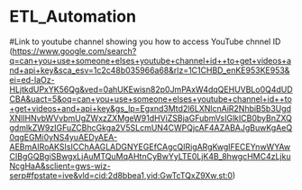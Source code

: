 # ETL_Automation

#Link to youtube channel showing you how to access YouTube chnnel ID (https://www.google.com/search?q=can+you+use+someone+elses+youtube+channel+id++to+get+videos+and+api+key&sca_esv=1c2c48b035966a68&rlz=1C1CHBD_enKE953KE953&ei=ed-laOz-HLjtkdUPxYK56Qg&ved=0ahUKEwisn82p0JmPAxW4dqQEHUVBLo0Q4dUDCBA&uact=5&oq=can+you+use+someone+elses+youtube+channel+id++to+get+videos+and+api+key&gs_lp=Egxnd3Mtd2l6LXNlcnAiR2NhbiB5b3UgdXNlIHNvbWVvbmUgZWxzZXMgeW91dHViZSBjaGFubmVsIGlkICB0byBnZXQgdmlkZW9zIGFuZCBhcGkga2V5SLcmUN4CWPQjcAF4AZABAJgBuwKgAeQ0qgEGMi0yNS4yuAEDyAEA-AEBmAIRoAKSIsICChAAGLADGNYEGEfCAgcQIRigARgKwgIFECEYnwWYAwCIBgGQBgiSBwgxLjAuMTQuMqAHtnCyBwYyLTE0LjK4B_8hwgcHMC4zLjkuNcgHaA&sclient=gws-wiz-serp#fpstate=ive&vld=cid:2d8bbea1,vid:GwTcTQxZ9Xw,st:0)